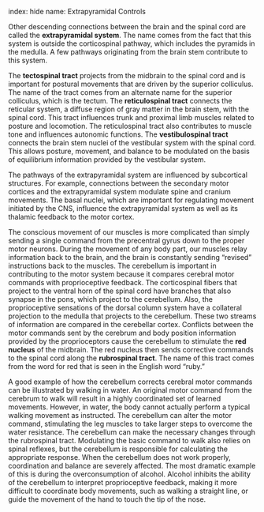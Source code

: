 index: hide
name: Extrapyramidal Controls

Other descending connections between the brain and the spinal cord are called the  **extrapyramidal system**. The name comes from the fact that this system is outside the corticospinal pathway, which includes the pyramids in the medulla. A few pathways originating from the brain stem contribute to this system.

The  **tectospinal tract** projects from the midbrain to the spinal cord and is important for postural movements that are driven by the superior colliculus. The name of the tract comes from an alternate name for the superior colliculus, which is the tectum. The  **reticulospinal tract** connects the reticular system, a diffuse region of gray matter in the brain stem, with the spinal cord. This tract influences trunk and proximal limb muscles related to posture and locomotion. The reticulospinal tract also contributes to muscle tone and influences autonomic functions. The  **vestibulospinal tract** connects the brain stem nuclei of the vestibular system with the spinal cord. This allows posture, movement, and balance to be modulated on the basis of equilibrium information provided by the vestibular system.

The pathways of the extrapyramidal system are influenced by subcortical structures. For example, connections between the secondary motor cortices and the extrapyramidal system modulate spine and cranium movements. The basal nuclei, which are important for regulating movement initiated by the CNS, influence the extrapyramidal system as well as its thalamic feedback to the motor cortex.

The conscious movement of our muscles is more complicated than simply sending a single command from the precentral gyrus down to the proper motor neurons. During the movement of any body part, our muscles relay information back to the brain, and the brain is constantly sending “revised” instructions back to the muscles. The cerebellum is important in contributing to the motor system because it compares cerebral motor commands with proprioceptive feedback. The corticospinal fibers that project to the ventral horn of the spinal cord have branches that also synapse in the pons, which project to the cerebellum. Also, the proprioceptive sensations of the dorsal column system have a collateral projection to the medulla that projects to the cerebellum. These two streams of information are compared in the cerebellar cortex. Conflicts between the motor commands sent by the cerebrum and body position information provided by the proprioceptors cause the cerebellum to stimulate the  **red nucleus** of the midbrain. The red nucleus then sends corrective commands to the spinal cord along the  **rubrospinal tract**. The name of this tract comes from the word for red that is seen in the English word “ruby.”

A good example of how the cerebellum corrects cerebral motor commands can be illustrated by walking in water. An original motor command from the cerebrum to walk will result in a highly coordinated set of learned movements. However, in water, the body cannot actually perform a typical walking movement as instructed. The cerebellum can alter the motor command, stimulating the leg muscles to take larger steps to overcome the water resistance. The cerebellum can make the necessary changes through the rubrospinal tract. Modulating the basic command to walk also relies on spinal reflexes, but the cerebellum is responsible for calculating the appropriate response. When the cerebellum does not work properly, coordination and balance are severely affected. The most dramatic example of this is during the overconsumption of alcohol. Alcohol inhibits the ability of the cerebellum to interpret proprioceptive feedback, making it more difficult to coordinate body movements, such as walking a straight line, or guide the movement of the hand to touch the tip of the nose.
